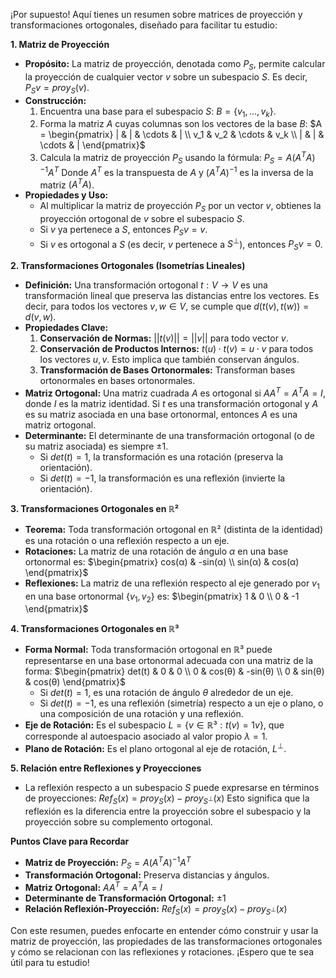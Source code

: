¡Por supuesto! Aquí tienes un resumen sobre matrices de proyección y transformaciones ortogonales, diseñado para facilitar tu estudio:

**1. Matriz de Proyección**

*   **Propósito:** La matriz de proyección, denotada como $P_S$, permite calcular la proyección de cualquier vector $v$ sobre un subespacio $S$. Es decir, $P_S v = proy_S(v)$.
*   **Construcción:**
    1.  Encuentra una base para el subespacio $S$:  $B = \{v_1, ..., v_k\}$.
    2.  Forma la matriz $A$ cuyas columnas son los vectores de la base $B$:
        $A = \begin{pmatrix} | & | & \cdots & | \\ v_1 & v_2 & \cdots & v_k \\ | & | & \cdots & | \end{pmatrix}$
    3.  Calcula la matriz de proyección $P_S$ usando la fórmula:
        $P_S = A(A^T A)^{-1}A^T$
        Donde $A^T$ es la transpuesta de $A$ y $(A^T A)^{-1}$ es la inversa de la matriz $(A^T A)$.
*   **Propiedades y Uso:**
    *   Al multiplicar la matriz de proyección $P_S$ por un vector $v$, obtienes la proyección ortogonal de $v$ sobre el subespacio $S$.
    *   Si $v$ ya pertenece a $S$, entonces $P_S v = v$.
    *   Si $v$ es ortogonal a $S$ (es decir, $v$ pertenece a $S^⊥$), entonces $P_S v = 0$.

**2. Transformaciones Ortogonales (Isometrías Lineales)**

*   **Definición:** Una transformación ortogonal $t: V → V$ es una transformación lineal que preserva las distancias entre los vectores. Es decir, para todos los vectores $v, w ∈ V$, se cumple que $d(t(v), t(w)) = d(v, w)$.
*   **Propiedades Clave:**
    1.  **Conservación de Normas:** $||t(v)|| = ||v||$ para todo vector $v$.
    2.  **Conservación de Productos Internos:** $t(u) \cdot t(v) = u \cdot v$ para todos los vectores $u, v$. Esto implica que también conservan ángulos.
    3.  **Transformación de Bases Ortonormales:** Transforman bases ortonormales en bases ortonormales.
*   **Matriz Ortogonal:** Una matriz cuadrada $A$ es ortogonal si $AA^T = A^T A = I$, donde $I$ es la matriz identidad. Si $t$ es una transformación ortogonal y $A$ es su matriz asociada en una base ortonormal, entonces $A$ es una matriz ortogonal.
*   **Determinante:** El determinante de una transformación ortogonal (o de su matriz asociada) es siempre ±1.
    *   Si $det(t) = 1$, la transformación es una rotación (preserva la orientación).
    *   Si $det(t) = -1$, la transformación es una reflexión (invierte la orientación).

**3. Transformaciones Ortogonales en $ℝ²$**

*   **Teorema:** Toda transformación ortogonal en $ℝ²$ (distinta de la identidad) es una rotación o una reflexión respecto a un eje.
*   **Rotaciones:** La matriz de una rotación de ángulo $α$ en una base ortonormal es:
    $\begin{pmatrix} cos(α) & -sin(α) \\ sin(α) & cos(α) \end{pmatrix}$
*   **Reflexiones:** La matriz de una reflexión respecto al eje generado por $v_1$ en una base ortonormal $\{v_1, v_2\}$ es:
    $\begin{pmatrix} 1 & 0 \\ 0 & -1 \end{pmatrix}$

**4. Transformaciones Ortogonales en $ℝ³$**

*   **Forma Normal:** Toda transformación ortogonal en $ℝ³$ puede representarse en una base ortonormal adecuada con una matriz de la forma:
    $\begin{pmatrix} det(t) & 0 & 0 \\ 0 & cos(θ) & -sin(θ) \\ 0 & sin(θ) & cos(θ) \end{pmatrix}$
    *   Si $det(t) = 1$, es una rotación de ángulo $θ$ alrededor de un eje.
    *   Si $det(t) = -1$, es una reflexión (simetría) respecto a un eje o plano, o una composición de una rotación y una reflexión.
*   **Eje de Rotación:** Es el subespacio $L = \{v ∈ ℝ³ : t(v) = 1v\}$, que corresponde al autoespacio asociado al valor propio $λ = 1$.
*   **Plano de Rotación:** Es el plano ortogonal al eje de rotación, $L^⊥$.

**5. Relación entre Reflexiones y Proyecciones**

*   La reflexión respecto a un subespacio $S$ puede expresarse en términos de proyecciones:
    $Ref_S(x) = proy_S(x) - proy_{S^⊥}(x)$
    Esto significa que la reflexión es la diferencia entre la proyección sobre el subespacio y la proyección sobre su complemento ortogonal.

**Puntos Clave para Recordar**

*   **Matriz de Proyección:** $P_S = A(A^T A)^{-1}A^T$
*   **Transformación Ortogonal:** Preserva distancias y ángulos.
*   **Matriz Ortogonal:** $AA^T = A^T A = I$
*   **Determinante de Transformación Ortogonal:** ±1
*   **Relación Reflexión-Proyección:** $Ref_S(x) = proy_S(x) - proy_{S^⊥}(x)$

Con este resumen, puedes enfocarte en entender cómo construir y usar la matriz de proyección, las propiedades de las transformaciones ortogonales y cómo se relacionan con las reflexiones y rotaciones. ¡Espero que te sea útil para tu estudio!